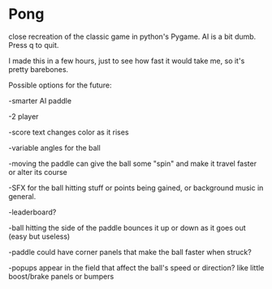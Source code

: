 # Pong
close recreation of the classic game in python's Pygame. AI is a bit dumb. Press q to quit.

I made this in a few hours, just to see how fast it would take me, so it's pretty barebones.

Possible options for the future:
  
  -smarter AI paddle
  
  -2 player
  
  -score text changes color as it rises
  
  -variable angles for the ball
  
  -moving the paddle can give the ball some "spin" and make it travel faster or alter its course
  
  -SFX for the ball hitting stuff or points being gained, or background music in general.
  
  -leaderboard?
  
  -ball hitting the side of the paddle bounces it up or down as it goes out (easy but useless)
  
  -paddle could have corner panels that make the ball faster when struck?
  
  -popups appear in the field that affect the ball's speed or direction? like little boost/brake panels or bumpers
